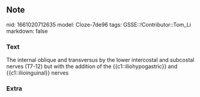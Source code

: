## Note
nid: 1661020712635
model: Cloze-7de96
tags: GSSE::!Contributor::Tom_Li
markdown: false

### Text
<div>
  The internal oblique and transversus by the lower intercostal and
  subcostal nerves (T7-12) but with the addition of the
  {{c1::iliohypogastric}} and {{c1::ilioinguinal}} nerves
</div>

### Extra

